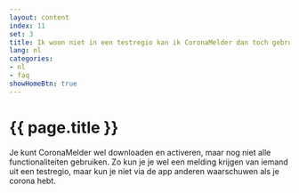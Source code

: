 ```yaml
---
layout: content
index: 11
set: 3
title: Ik woon niet in een testregio kan ik CoronaMelder dan toch gebruiken?
lang: nl
categories:
- nl
- faq
showHomeBtn: true
---
```


# {{ page.title }}

Je kunt CoronaMelder wel downloaden en activeren, maar nog niet alle functionaliteiten gebruiken. Zo kun je je wel een melding krijgen van iemand uit een testregio, maar kun je niet via de app anderen waarschuwen als je corona hebt.
